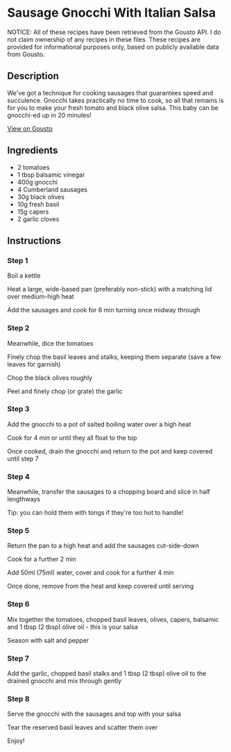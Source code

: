 # Sausage Gnocchi With Italian Salsa

NOTICE: All of these recipes have been retrieved from the Gousto API. I do not claim ownership of any recipes in these files. These recipes are provided for informational purposes only, based on publicly available data from Gousto.

## Description

We've got a technique for cooking sausages that guarantees speed and succulence. Gnocchi takes practically no time to cook, so all that remains is for you to make your fresh tomato and black olive salsa. This baby can be gnocchi-ed up in 20 minutes!

[View on Gousto](https://www.gousto.co.uk/recipes/cookbook/sausage-gnocchi-with-italian-salsa)

## Ingredients

- 2 tomatoes
- 1 tbsp balsamic vinegar
- 400g gnocchi 
- 4 Cumberland sausages
- 30g black olives 
- 10g fresh basil
- 15g capers
- 2 garlic cloves

## Instructions


### Step 1

Boil a kettle


Heat a large, wide-based pan (preferably non-stick) with a matching lid over medium-high heat


Add the sausages and cook for 6 min turning once midway through


### Step 2

Meanwhile, dice the tomatoes


Finely chop the basil&nbsp;leaves and stalks, keeping them separate (save a few leaves for garnish)


Chop the black olives roughly


Peel and finely chop (or grate) the garlic


### Step 3

Add the gnocchi to a pot of salted boiling water over a high heat


Cook for 4 min or until they all float to the top


Once cooked, drain the gnocchi and return to the pot and keep covered until step 7


### Step 4

Meanwhile, transfer&nbsp;the sausages to a chopping board and slice in half lengthways


Tip: you can hold them with tongs if they're too hot to handle!


### Step 5

Return the pan to a high heat and add the sausages cut-side-down&nbsp;


Cook for a further 2 min&nbsp;


Add 50ml<span class="text-danger">&nbsp;(75ml)</span> water, cover and cook for a further 4 min


Once done, remove from the heat and keep covered until serving&nbsp;


### Step 6

Mix together the tomatoes, chopped basil leaves, olives, capers, balsamic and 1 tbsp <span class="text-danger">(2 tbsp)</span> olive oil - this is your salsa


Season with salt and pepper


### Step 7

Add the garlic, chopped basil stalks and 1 tbsp <span class="text-danger">(2 tbsp)</span> olive oil to the drained gnocchi and mix through gently

### Step 8

Serve the gnocchi with the sausages and top with your salsa


Tear the reserved basil leaves and scatter them over


Enjoy!

